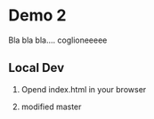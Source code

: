 # Demo 2

Bla bla bla.... coglioneeeee

## Local Dev

1. Opend index.html in your browser

2. modified master